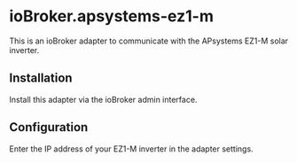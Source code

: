 # ioBroker.apsystems-ez1-m

This is an ioBroker adapter to communicate with the APsystems EZ1-M solar inverter.

## Installation

Install this adapter via the ioBroker admin interface.

## Configuration

Enter the IP address of your EZ1-M inverter in the adapter settings.
